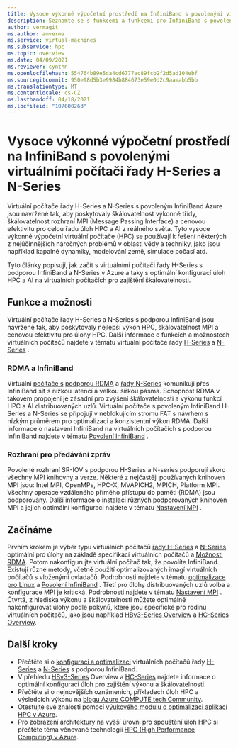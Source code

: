 ```yaml
---
title: Vysoce výkonné výpočetní prostředí na InfiniBand s povolenými virtuálními počítači řady H-Series a N-Series – Azure Virtual Machines
description: Seznamte se s funkcemi a funkcemi pro InfiniBand s povolenými virtuálními počítači řady H-Series a N-Series optimalizovanými pro HPC.
author: vermagit
ms.author: amverma
ms.service: virtual-machines
ms.subservice: hpc
ms.topic: overview
ms.date: 04/09/2021
ms.reviewer: cynthn
ms.openlocfilehash: 554764b89e5da4cd6777ec89fcb2f2d5ad104ebf
ms.sourcegitcommit: 950e98d5b3e9984b884673e59e0d2c9aaeabb5bb
ms.translationtype: MT
ms.contentlocale: cs-CZ
ms.lasthandoff: 04/18/2021
ms.locfileid: "107600263"
---
```

# <a name="high-performance-computing-on-infiniband-enabled-h-series-and-n-series-vms"></a>Vysoce výkonné výpočetní prostředí na InfiniBand s povolenými virtuálními počítači řady H-Series a N-Series

Virtuální počítače řady H-Series a N-Series s povoleným InfiniBand Azure jsou navržené tak, aby poskytovaly škálovatelnost výkonné třídy, škálovatelnost rozhraní MPI (Message Passing Interface) a cenovou efektivitu pro celou řadu úloh HPC a AI z reálného světa. Tyto vysoce výkonné výpočetní virtuální počítače (HPC) se používají k řešení některých z nejúčinnějších náročných problémů v oblasti vědy a techniky, jako jsou například kapalné dynamiky, modelování země, simulace počasí atd.

Tyto články popisují, jak začít s virtuálními počítači řady H-Series s podporou InfiniBand a N-Series v Azure a taky s optimální konfigurací úloh HPC a AI na virtuálních počítačích pro zajištění škálovatelnosti.

## <a name="features-and-capabilities"></a>Funkce a možnosti

Virtuální počítače řady H-Series a N-Series s podporou InfiniBand jsou navržené tak, aby poskytovaly nejlepší výkon HPC, škálovatelnost MPI a cenovou efektivitu pro úlohy HPC. Další informace o funkcích a možnostech virtuálních počítačů najdete v tématu virtuální počítače řady [H-Series](../../sizes-hpc.md) a [N-Series](../../sizes-gpu.md) .

### <a name="rdma-and-infiniband"></a>RDMA a InfiniBand

Virtuální [počítače s](../../sizes-hpc.md) [podporou RDMA](../../sizes-hpc.md#rdma-capable-instances) a [řady N-Series](../../sizes-gpu.md) komunikují přes InfiniBand síť s nízkou latencí a velkou šířkou pásma. Schopnost RDMA v takovém propojení je zásadní pro zvýšení škálovatelnosti a výkonu funkcí HPC a AI distribuovaných uzlů. Virtuální počítače s povoleným InfiniBand H-Series a N-Series se připojují v neblokujícím stromu FAT s návrhem s nízkým průměrem pro optimalizaci a konzistentní výkon RDMA.
Další informace o nastavení InfiniBand na virtuálních počítačích s podporou InfiniBand najdete v tématu [Povolení InfiniBand](enable-infiniband.md) .

### <a name="message-passing-interface"></a>Rozhraní pro předávání zpráv

Povolené rozhraní SR-IOV s podporou H-Series a N-series podporují skoro všechny MPI knihovny a verze. Některé z nejčastěji používaných knihoven MPI jsou: Intel MPI, OpenMPs, HPC-X, MVAPICH2, MPICH, Platform MPI. Všechny operace vzdáleného přímého přístupu do paměti (RDMA) jsou podporovány.
Další informace o instalaci různých podporovaných knihoven MPI a jejich optimální konfiguraci najdete v tématu [Nastavení MPI](setup-mpi.md) .

## <a name="get-started"></a>Začínáme

Prvním krokem je výběr typu virtuálních počítačů [řady H-Series](../../sizes-hpc.md) a [N-Series](../../sizes-gpu.md) optimální pro úlohy na základě specifikací virtuálních počítačů a [Možnosti RDMA](../../sizes-hpc.md#rdma-capable-instances).
Potom nakonfigurujte virtuální počítač tak, že povolíte InfiniBand. Existují různé metody, včetně použití optimalizovaných imagí virtuálních počítačů s vloženými ovladačů. Podrobnosti najdete v tématu [optimalizace pro Linux](configure.md) a [Povolení InfiniBand](enable-infiniband.md) .
Třetí pro úlohy distribuovaných uzlů volba a konfigurace MPI je kritická. Podrobnosti najdete v tématu [Nastavení MPI](setup-mpi.md) .
Čtvrtá, z hlediska výkonu a škálovatelnosti můžete optimálně nakonfigurovat úlohy podle pokynů, které jsou specifické pro rodinu virtuálních počítačů, jako jsou například [HBv3-Series Overview](hbv3-series-overview.md) a [HC-Series Overview](hc-series-overview.md).

## <a name="next-steps"></a>Další kroky

- Přečtěte si o [konfiguraci a optimalizaci](configure.md) virtuálních počítačů řady [H-Series](../../sizes-hpc.md) a [N-Series](../../sizes-gpu.md) s podporou InfiniBand.
- V přehledu [HBv3-Series](hb-series-overview.md) Overview a [HC-Series](hc-series-overview.md) najdete informace o optimální konfiguraci úloh pro zajištění výkonu a škálovatelnosti.
- Přečtěte si o nejnovějších oznámeních, příkladech úloh HPC a výsledcích výkonu na [blogu Azure COMPUTE tech Community](https://techcommunity.microsoft.com/t5/azure-compute/bg-p/AzureCompute).
- Otestujte své znalosti pomocí [výukového modulu o optimalizaci aplikací HPC v Azure](https://docs.microsoft.com/learn/modules/optimize-tightly-coupled-hpc-apps/).
- Pro zobrazení architektury na vyšší úrovni pro spouštění úloh HPC si přečtěte téma věnované technologii [HPC (High Performance Computing) v Azure](/azure/architecture/topics/high-performance-computing/).
